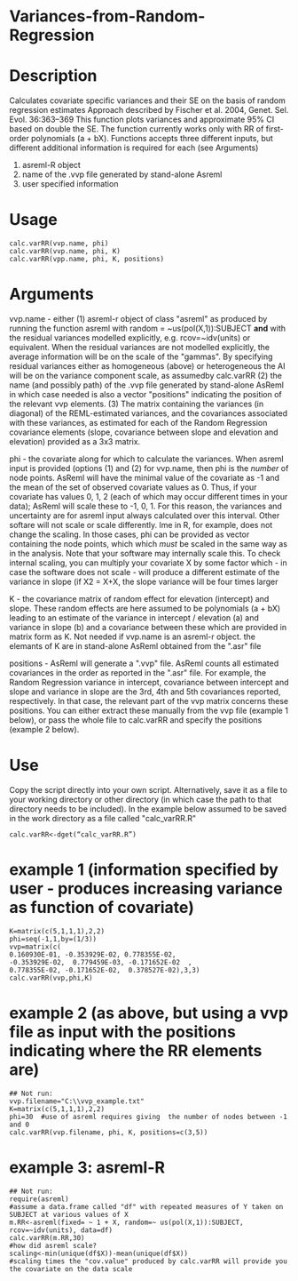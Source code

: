 # Variances-from-Random-Regression

# Description
Calculates covariate specific variances and their SE on the basis of random regression estimates
Approach described by Fischer et al. 2004, Genet. Sel. Evol. 36:363–369
This function plots variances and approximate 95% CI based on double the SE. The function currently works only with RR of first-order polynomials (a + bX). 
Functions accepts three different inputs, but different additional information is required for each (see Arguments)
1. asreml-R object
2. name of the .vvp file generated by stand-alone Asreml
3. user specified information

# Usage
```
calc.varRR(vvp.name, phi)
calc.varRR(vvp.name, phi, K)
calc.varRR(vpp.name, phi, K, positions)
```

# Arguments 

vvp.name - either (1) asreml-r object of class "asreml" as produced by running the function asreml with random = ~us(pol(X,1)):SUBJECT **and** with the residual variances modelled explicitly, e.g. rcov=~idv(units) or equivalent. When the residual variances are not modelled explicitly, the average information will be on the scale of the "gammas". By specifying residual variances either as homogeneous (above) or heterogeneous the AI will be on the variance component scale, as assumedby calc.varRR (2) the name (and possibly path) of the .vvp file generated by stand-alone AsReml in which case needed is also a vector "positions" indicating the position of the relevant vvp elements. (3) The matrix containing the variances (in diagonal) of the REML-estimated variances, and the covariances associated with these variances, as estimated for each of the Random Regression covariance elements (slope, covariance between slope and elevation and elevation) provided as a 3x3 matrix. 

phi - the covariate along for which to calculate the variances. When asreml input is provided (options (1) and (2) for vvp.name, then phi is the *number* of node points. AsReml will have the minimal value of the covariate as -1 and the mean of the set of observed covariate values as 0. Thus, if your covariate has values 0, 1, 2 (each of which may occur different times in your data); AsReml will scale these to -1, 0, 1. For this reason, the variances and uncertainty are for asreml input always calculated over this interval. Other softare will not scale or scale  differently. lme in R, for example, does not change the scaling. In those cases, phi can be provided as vector containing the node points, which which *must* be scaled in the same way as in the analysis. Note that your software may internally scale this. To check internal scaling, you can multiply your covariate X by some factor which - in case the software does not scale - will produce a different estimate of the variance in slope (if X2 = X+X, the slope variance will be four times larger 

K - the covariance matrix of random effect for elevation (intercept) and slope. These random effects are here assumed to be polynomials (a + bX) leading to an estimate of the variance in intercept / elevation (a) and variance in slope (b) and a covariance between these which are provided in matrix form as K. Not needed if vvp.name is an asreml-r object. the elemants of K are in stand-alone AsReml obtained from the ".asr" file

positions - AsReml will generate a ".vvp" file. AsReml counts all estimated covariances in the order as reported in the ".asr" file. For example, the Random Regression variance in intercept, covariance between intercept and slope and variance in slope are the 3rd, 4th and 5th covariances reported, respectively. In that case, the relevant part of the vvp matrix concerns these positions. You can either extract these manually from the vvp file (example 1 below), or pass the whole file to calc.varRR and specify the positions (example 2 below).

# Use
Copy the script directly into your own script.
Alternatively, save it as a file to your working directory or other directory (in which case the path to that directory needs to be included). In the example below assumed to be saved in the work directory as a file called "calc_varRR.R"
```
calc.varRR<-dget(“calc_varRR.R”)
```

# example 1 (information specified by user - produces increasing variance as function of covariate) 
```
K=matrix(c(5,1,1,1),2,2)
phi=seq(-1,1,by=(1/3))
vvp=matrix(c(
0.160930E-01, -0.353929E-02, 0.778355E-02,
-0.353929E-02,  0.779459E-03, -0.171652E-02  ,
0.778355E-02, -0.171652E-02,  0.378527E-02),3,3)
calc.varRR(vvp,phi,K)
```

# example 2 (as above, but using a vvp file as input with the positions indicating where the RR elements are)
```
## Not run:
vvp.filename="C:\\vvp_example.txt"
K=matrix(c(5,1,1,1),2,2)
phi=30  #use of asreml requires giving  the number of nodes between -1 and 0 
calc.varRR(vvp.filename, phi, K, positions=c(3,5))
```

# example 3: asreml-R
```
## Not run:
require(asreml)
#assume a data.frame called "df" with repeated measures of Y taken on SUBJECT at various values of X
m.RR<-asreml(fixed= ~ 1 + X, random=~ us(pol(X,1)):SUBJECT, rcov=~idv(units), data=df)
calc.varRR(m.RR,30)
#how did asreml scale? 
scaling<-min(unique(df$X))-mean(unique(df$X))
#scaling times the "cov.value" produced by calc.varRR will provide you the covariate on the data scale
```
